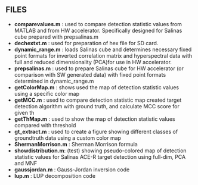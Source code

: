 ## FILES

* **comparevalues.m**	: used to compare detection statistic values from MATLAB and from HW accelerator. Specifically designed for Salinas cube prepared with prepsalinas.m 	
* **dechextxt.m**		: used for preparation of hex file for SD card. 
* **dynamic_range.m**	: loads Salinas cube and determines necessary fixed point formats for inverted correlation matrix and hyperspectral data with full and reduced dimensionality (PCA)for use in HW accelerator.
* **prepsalinas.m**   	: used to prepare Salinas cube for HW accelerator (or comparison with SW generated data) with fixed point formats determined in dynamic_range.m
* **getColorMap.m**		: shows used the map of detection statistic values using a specific color map
* **getMCC.m**			: used to compare detection statistic map created target detection algorithm with ground truth, and calculate MCC score for given th
* **getThMap.m**		: used to show the map of detection statistic values compared with threshold
* **gt_extract.m** 		: used to create a figure showing different classes of groundtruth data using a custom color map
* **ShermanMorrison.m**	: Sherman Morrison formula
* **showdistribution.m**: (test) showing pseudo-colored map of detection statistic values for Salinas ACE-R target detection using full-dim, PCA and MNF
* **gaussjordan.m**		: Gauss-Jordan inversion code
* **lup.m** 			: LUP decomposition code
 
